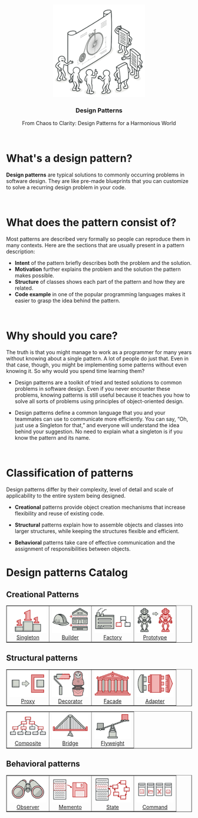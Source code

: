 <div align="center" id="top">
  <a href="">
    <img src="assets/imgs/main.png" alt="Logo" width="250px">
  </a>

  <h3 align="center">Design Patterns</h3>

  <p align="center">
    From Chaos to Clarity: Design Patterns for a Harmonious World
  </p>
</div>

<br />

# What's a design pattern?

**Design patterns** are typical solutions to commonly occurring problems in software design. They are like pre-made blueprints that you can customize to solve a recurring design problem in your code.

<br/>

# What does the pattern consist of?
Most patterns are described very formally so people can reproduce them in many contexts. Here are the sections that are usually present in a pattern description:

- **Intent** of the pattern briefly describes both the problem and the solution.
- **Motivation** further explains the problem and the solution the pattern makes possible.
- **Structure** of classes shows each part of the pattern and how they are related.
- **Code example** in one of the popular programming languages makes it easier to grasp the idea behind the pattern.

<br/>

# Why should you care?
The truth is that you might manage to work as a programmer for many years without knowing about a single pattern. A lot of people do just that. Even in that case, though, you might be implementing some patterns without even knowing it. So why would you spend time learning them?

- Design patterns are a toolkit of tried and tested solutions to common problems in software design. Even if you never encounter these problems, knowing patterns is still useful because it teaches you how to solve all sorts of problems using principles of object-oriented design.

- Design patterns define a common language that you and your teammates can use to communicate more efficiently. You can say, “Oh, just use a Singleton for that,” and everyone will understand the idea behind your suggestion. No need to explain what a singleton is if you know the pattern and its name.

<br />

# Classification of patterns
Design patterns differ by their complexity, level of detail and scale of applicability to the entire system being designed.

- **Creational** patterns provide object creation mechanisms that increase flexibility and reuse of existing code.

- **Structural** patterns explain how to assemble objects and classes into larger structures, while keeping the structures flexible and efficient.

- **Behavioral** patterns take care of effective communication and the assignment of responsibilities between objects.

# Design patterns Catalog
## Creational Patterns
<table align="center" width="100%" border="1">
  <tr>
    <td align="center">
        <img src="assets/imgs/creation-patterns/singleton.png" width="100px">
        <div>
          <a href="./docs/singleton.md">Singleton</a>
        </div>
    </td>
    <td align="center">
        <img src="assets/imgs/creation-patterns/builder.png" width="100px">
        <div>
          <a href="./docs/builder.md">Builder</a>
        </div>
    </td>
    <td align="center">
        <img src="assets/imgs/creation-patterns/factory.png"  width="100px">
        <div>
          <a href="./docs/factory.md">Factory</a>
        </div>
    </td>
    <td align="center">
        <img src="assets/imgs/creation-patterns/prototype.png"  width="100px">
        <div>
          <a href="./docs/prototype.md">Prototype</a>
        </div>
    </td>
  </tr>
</table>

## Structural patterns
<table align="center" width="100%" border="1">
  <tr>
    <td align="center">
        <img src="assets/imgs/structure-patterns/proxy.png" width="100px">
        <div>
          <a href="./docs/proxy.md">Proxy</a>
        </div>
    </td>
    <td align="center">
        <img src="assets/imgs/structure-patterns/decorator.png" width="100px">
        <div>
          <a href="./docs/decorator.md">Decorator</a>
        </div>
    </td>
    <td align="center">
        <img src="assets/imgs/structure-patterns/facade.png"  width="100px">
        <div>
          <a href="./docs/facade.md">Facade</a>
        </div>
    </td>
    <td align="center">
        <img src="assets/imgs/structure-patterns/adapter.png"  width="100px">
        <div>
          <a href="./docs/adapter.md">Adapter</a>
        </div>
    </td>
  </tr>
</table>

<table align="center" width="100%" border="1">
  <tr>
    <td align="center">
        <img src="assets/imgs/structure-patterns/composite.png" width="100px">
        <div>
          <a href="./docs/composite.md">Composite</a>
        </div>
    </td>
    <td align="center">
        <img src="assets/imgs/structure-patterns/bridge.png" width="100px">
        <div>
          <a href="./docs/bridge.md">Bridge</a>
        </div>
    </td>
    <td align="center">
        <img src="assets/imgs/structure-patterns/flyweight.png"  width="100px">
        <div>
          <a href="./docs/flyweight.md">Flyweight</a>
        </div>
    </td>
  </tr>
</table>

## Behavioral patterns
<table align="center" width="100%" border="1">
  <tr>
    <td align="center">
        <img src="assets/imgs/behav-patterns/observer.png" width="100px">
        <div>
          <a href="#">Observer</a>
        </div>
    </td>
    <td align="center">
        <img src="assets/imgs/behav-patterns/memento.png" width="100px">
        <div>
          <a href="./docs/momento.md">Memento</a>
        </div>
    </td>
    <td align="center">
        <img src="assets/imgs/behav-patterns/state.png"  width="100px">
        <div>
        <a href="#">State</a>
        </div>
    </td>
    <td align="center">
        <img src="assets/imgs/behav-patterns/command.png"  width="100px">
        <div>
          <a href="#">Command</a>
        </div>
    </td>
  </tr>
</table>